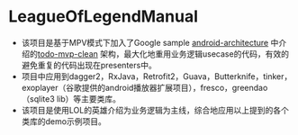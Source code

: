 # LeagueOfLegendManual

- 该项目是基于MPV模式下加入了Google sample [android-architecture](https://github.com/googlesamples/android-architecture) 中介绍的[todo-mvp-clean](https://github.com/googlesamples/android-architecture/tree/todo-mvp-clean/) 架构，最大化地重用业务逻辑usecase的代码，有效的避免重复的代码出现在presenters中。
- 项目中应用到dagger2，RxJava，Retrofit2，Guava，Butterknife，tinker，exoplayer（谷歌提供的android播放器扩展项目），fresco，greendao（sqlite3 lib）等主要类库。
- 该项目是使用LOL的英雄介绍为业务逻辑为主线，综合地应用以上提到的各个类库的demo示例项目。
